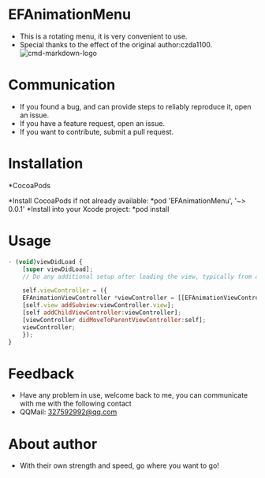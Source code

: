 # EFAnimationMenu
* This is a rotating menu, it is very convenient to use.
* Special thanks to the effect of the original author:czda1100.
![cmd-markdown-logo](http://ww3.sinaimg.cn/bmiddle/a47c92bdjw1es8d0dzmayg20a30ibwt7.gif)

# Communication
* If you found a bug, and can provide steps to reliably reproduce it, open an issue.
* If you have a feature request, open an issue.
* If you want to contribute, submit a pull request.

# Installation

*CocoaPods

*Install CocoaPods if not already available:
*pod 'EFAnimationMenu', '~> 0.0.1'
*Install into your Xcode project:
*pod install

# Usage 
```javascript
- (void)viewDidLoad {
    [super viewDidLoad];
    // Do any additional setup after loading the view, typically from a nib.

    self.viewController = ({
    EFAnimationViewController *viewController = [[EFAnimationViewController alloc] init];
    [self.view addSubview:viewController.view];
    [self addChildViewController:viewController];
    [viewController didMoveToParentViewController:self];
    viewController;
    });
}
```

# Feedback
* Have any problem in use, welcome back to me, you can communicate with me with the following contact
* QQMail: 327592992@qq.com

# About author

* With their own strength and speed, go where you want to go!